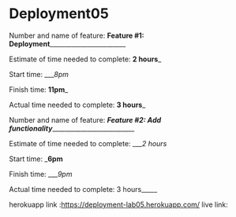 # Deployment05

Number and name of feature: ____Feature #1: Deployment____________________________

Estimate of time needed to complete: __2 hours___

Start time: ____8pm_

Finish time: __11pm___

Actual time needed to complete: __3 hours___

Number and name of feature: ___Feature #2: Add functionality_____________________________

Estimate of time needed to complete: ____2 hours_

Start time: ___6pm__

Finish time: ____9pm_

Actual time needed to complete: 3 hours_____

herokuapp link :https://deployment-lab05.herokuapp.com/
live link:
